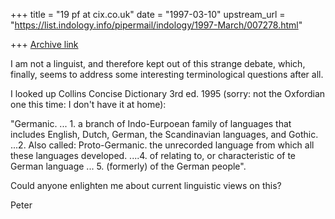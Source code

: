 +++
title = "19 pf at cix.co.uk"
date = "1997-03-10"
upstream_url = "https://list.indology.info/pipermail/indology/1997-March/007278.html"

+++
[Archive link](https://list.indology.info/pipermail/indology/1997-March/007278.html)

I am not a linguist, and therefore kept out of this strange debate, which,
finally, seems to address some interesting terminological questions after
all.

I looked up Collins Concise Dictionary 3rd ed. 1995 (sorry: not the
Oxfordian one this time: I don't have it at home):

"Germanic. ... 1. a branch of Indo-Eurpoean family of languages that
includes English, Dutch, German, the Scandinavian languages, and Gothic.
...2. Also called: Proto-Germanic. the unrecorded language from which all
these languages developed. ....4. of relating to, or characteristic of te
German language ... 5. (formerly) of the German people".

Could anyone enlighten me about current linguistic views on this?

Peter




